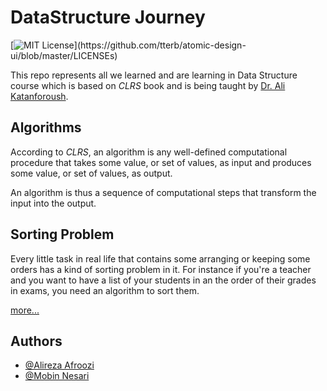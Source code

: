 
# DataStructure Journey
[![MIT License](https://img.shields.io/apm/l/atomic-design-ui.svg?)](https://github.com/tterb/atomic-design-ui/blob/master/LICENSEs)

This repo represents all we learned and are learning in Data Structure course which is based on *CLRS* book and is being taught by [Dr. Ali Katanforoush](http://facultymembers.sbu.ac.ir/katanforoush/).

## Algorithms

According to *CLRS*, an algorithm  is any well-defined computational procedure that takes
some value, or set of values, as input and produces some value, or set of values, as
output.

An algorithm is thus a sequence of computational steps that transform the
input into the output.



## Sorting Problem

Every little task in real life that contains some arranging or keeping some orders has a kind of sorting problem in it. For instance if you're a teacher and you want to have a list of your students in an the order of their grades in exams, you need an algorithm to sort them.

[more...](https://github.com/apri-me/datastructure-journey/tree/master/sorting_problem)
## Authors

- [@Alireza Afroozi](https://www.github.com/apri-me)
- [@Mobin Nesari](https://www.github.com/MobinNesari81)